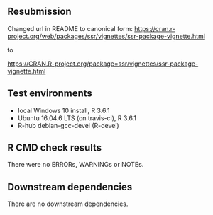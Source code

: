 
## Resubmission

Changed url in README to canonical form:
https://cran.r-project.org/web/packages/ssr/vignettes/ssr-package-vignette.html

to

https://CRAN.R-project.org/package=ssr/vignettes/ssr-package-vignette.html


## Test environments

* local Windows 10 install, R 3.6.1
* Ubuntu 16.04.6 LTS (on travis-ci), R 3.6.1
* R-hub debian-gcc-devel (R-devel)

## R CMD check results

There were no ERRORs, WARNINGs or NOTEs.

## Downstream dependencies

There are no downstream dependencies.

